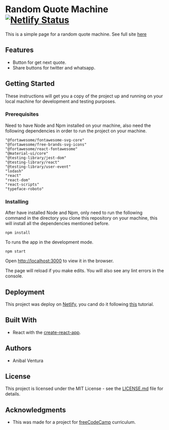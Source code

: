 # Random Quote Machine [![Netlify Status](https://api.netlify.com/api/v1/badges/130700f4-47cd-44af-b643-82576fa7f8a7/deploy-status)](https://app.netlify.com/sites/randomquotemachine-av/deploys)

This is a simple page for a random quote machine. See full site [here](https://randomquotemachine-av.netlify.com/)

## Features

- Button for get next quote.
- Share buttons for twitter and whatsapp.

## Getting Started

These instructions will get you a copy of the project up and running on your local machine for development and testing purposes.

### Prerequisites

Need to have Node and Npm installed on your machine, also need the following dependencies in order to run the project on your machine.

```
"@fortawesome/fontawesome-svg-core"
"@fortawesome/free-brands-svg-icons"
"@fortawesome/react-fontawesome"
"@material-ui/core"
"@testing-library/jest-dom"
"@testing-library/react"
"@testing-library/user-event"
"lodash"
"react"
"react-dom"
"react-scripts"
"typeface-roboto"
```

### Installing

After have installed Node and Npm, only need to run the following command in the directory you clone this repository on your machine, this will install all the dependencies mentioned before.

```
npm install
```

To runs the app in the development mode.

```
npm start
```

Open [http://localhost:3000](http://localhost:3000) to view it in the browser.

The page will reload if you make edits. You will also see any lint errors in the console.

## Deployment

This project was deploy on [Netlify](www.netlify.com), you cand do it following [this](https://dev.to/easybuoy/deploying-react-app-from-github-to-netlify-3a9j) tutorial.

## Built With

- React with the [create-react-app](https://github.com/facebook/create-react-app).

## Authors

- Anibal Ventura

## License

This project is licensed under the MIT License - see the [LICENSE.md](LICENSE.md) file for details.

## Acknowledgments

- This was made for a project for [freeCodeCamp](https://www.freecodecamp.org/) curriculum.
